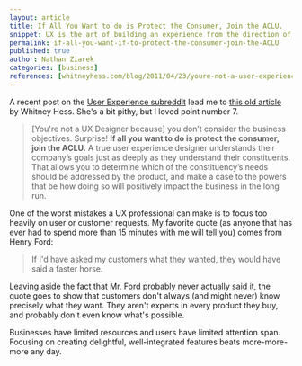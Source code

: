 ```yaml
---
layout: article
title: If All You Want to do is Protect the Consumer, Join the ACLU.
snippet: UX is the art of building an experience from the direction of the business.
permalink: if-all-you-want-if-to-protect-the-consumer-join-the-ACLU
published: true
author: Nathan Ziarek
categories: [business]
references: [whitneyhess.com/blog/2011/04/23/youre-not-a-user-experience-designer-if/|Pleasure and Pain, www.reddit.com/r/userexperience/comments/1vyce2/what_do_you_do_when_the_stakeholders_wont_listen/|/r/userexperience]
---
```


A recent post on the [User Experience subreddit][2] lead me to [this old article][0] by Whitney Hess. She's a bit pithy, but I loved point number 7.

> [You're not a UX Designer because] you don’t consider the business objectives. Surprise! **If all you want to do is protect the consumer, join the ACLU.** A true user experience designer understands their company’s goals just as deeply as they understand their constituents. That allows you to determine which of the constituency’s needs should be addressed by the product, and make a case to the powers that be how doing so will positively impact the business in the long run.

One of the worst mistakes a UX professional can make is to focus too heavily on user or customer requests. My favorite quote (as anyone that has ever had to spend more than 15 minutes with me will tell you) comes from Henry Ford:

> If I'd have asked my customers what they wanted, they would have said a faster horse.

Leaving aside the fact that Mr. Ford [probably never actually said it][1], the quote goes to show that customers don't always (and might never) know precisely what they want. They aren't experts in every product they buy, and probably don't even know what's possible.

Businesses have limited resources and users have limited attention span. Focusing on creating delightful, well-integrated features beats more-more-more any day.


[0]: http://whitneyhess.com/blog/2011/04/23/youre-not-a-user-experience-designer-if
[1]: http://blogs.hbr.org/2011/08/henry-ford-never-said-the-fast/
[2]: http://www.reddit.com/r/userexperience